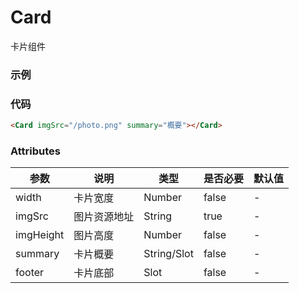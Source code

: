 # Card 
卡片组件

### 示例
<Card imgSrc="/rename-ui/photo.png" summary="概要"></Card>

### 代码
```html
<Card imgSrc="/photo.png" summary="概要"></Card>
```

### Attributes
| 参数 | 说明 | 类型 | 是否必要 | 默认值 |
| - | - | - | - | - | 
| width | 卡片宽度 | Number | false | - | 
| imgSrc | 图片资源地址 | String | true | - | 
| imgHeight | 图片高度 | Number | false | - | 
| summary | 卡片概要 | String/Slot | false | - | 
| footer | 卡片底部 | Slot | false | - | 